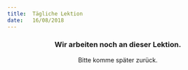 ```yaml
---
title:  Tägliche Lektion
date:   16/08/2018
---
```


### <center>Wir arbeiten noch an dieser Lektion.</center>
<center>Bitte komme später zurück.</center>
